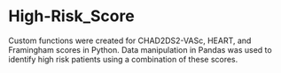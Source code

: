 # High-Risk_Score
Custom functions were created for CHAD2DS2-VASc, HEART, and Framingham scores in Python. Data manipulation in Pandas was used to identify high risk patients using a combination of these scores. 
